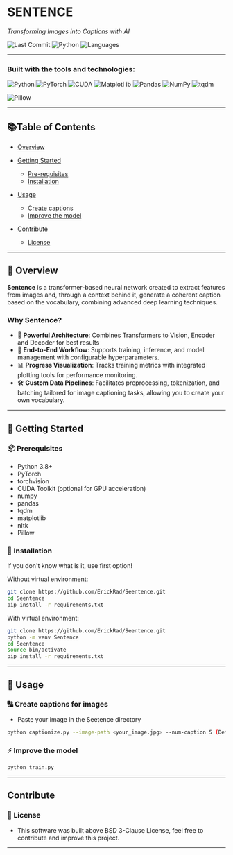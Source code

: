 # SENTENCE

*Transforming Images into Captions with AI*

![Last Commit](https://img.shields.io/badge/last%20commit-yesterday-blue)
![Python](https://img.shields.io/badge/python-100%25-blue)
![Languages](https://img.shields.io/badge/languages-1-blue)

---

### Built with the tools and technologies:

![Python](https://img.shields.io/badge/-Python-3776AB?logo=python&logoColor=white)
![PyTorch](https://img.shields.io/badge/-PyTorch-EE4C2C?logo=pytorch&logoColor=white)
![CUDA](https://img.shields.io/badge/-CUDA-76B900?logo=nvidia&logoColor=white)
![Matplotl ib](https://img.shields.io/badge/-Matplotlib-11557C)
![Pandas](https://img.shields.io/badge/-Pandas-150458)
![NumPy](https://img.shields.io/badge/-NumPy-013243)
![tqdm](https://img.shields.io/badge/-tqdm-yellow)

![Pillow](https://img.shields.io/badge/-Pillow-blue)

---

## 📚Table of Contents

- [Overview](#overview)
- [Getting Started](#getting-started)
  - [Pre-requisites](#pre-requisites)
  - [Installation](#installation)

- [Usage](#usage)
  - [Create captions](#create-captions)
  - [Improve the model](#improve-the-model)

- [Contribute](#contribute)
  - [License](#license)

---

## 🧠 Overview

**Sentence** is a transformer-based neural network created to extract features from images and, through a context behind it, generate a coherent caption based on the vocabulary, combining advanced deep learning techniques.

### Why Sentence?

- 🦾 **Powerful Architecture**: Combines Transformers to Vision, Encoder and Decoder for best results
- 🎯 **End-to-End Workflow**: Supports training, inference, and model management with configurable hyperparameters.
- 📊 **Progress Visualization**: Tracks training metrics with integrated plotting tools for performance monitoring.
- 🛠️ **Custom Data Pipelines**: Facilitates preprocessing, tokenization, and batching tailored for image captioning tasks, allowing you to create your own vocabulary.

---

## 🚀 Getting Started

### 📦 Prerequisites

- Python 3.8+
- PyTorch
- torchvision
- CUDA Toolkit (optional for GPU acceleration)
- numpy
- pandas
- tqdm
- matplotlib
- nltk
- Pillow

### 🔧 Installation

If you don't know what is it, use first option!

Without virtual environment:

```bash
git clone https://github.com/ErickRad/Seentence.git
cd Seentence
pip install -r requirements.txt

```
With virtual environment:

```bash
git clone https://github.com/ErickRad/Seentence.git
python -m venv Sentence
cd Seentence
source bin/activate
pip install -r requirements.txt

```

---

## 🧪 Usage 

### 🔠 Create captions for images

- Paste your image in the Seetence directory

```bash
python captionize.py --image-path <your_image.jpg> --num-caption 5 (Default: 1) 

```

### ⚡️ Improve the model

```bash
python train.py

```

---

## Contribute 

### 📃 License

- This software was built above BSD 3-Clause License, feel free to contribute and improve this project.

--- 